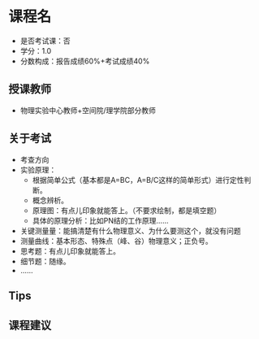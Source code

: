 # 课程名
- 是否考试课：否
- 学分：1.0
- 分数构成：报告成绩60%+考试成绩40%

## 授课教师
- 物理实验中心教师+空间院/理学院部分教师

## 关于考试
- 考查方向
- 实验原理：
  - 根据简单公式（基本都是A=BC，A=B/C这样的简单形式）进行定性判断。
  - 概念辨析。
  - 原理图：有点儿印象就能答上。（不要求绘制，都是填空题）
  - 具体的原理分析：比如PN结的工作原理……
- 关键测量量：能搞清楚有什么物理意义、为什么要测这个，就没有问题
- 测量曲线：基本形态、特殊点（峰、谷）物理意义；正负号。
- 思考题：有点儿印象就能答上。
- 细节题：随缘。
- ……

## Tips

## 课程建议
